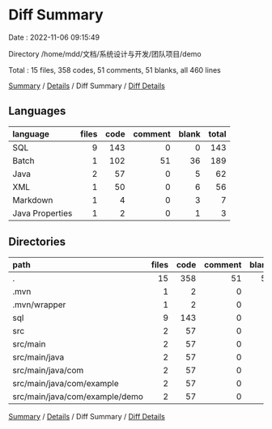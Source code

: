 # Diff Summary

Date : 2022-11-06 09:15:49

Directory /home/mdd/文档/系统设计与开发/团队项目/demo

Total : 15 files,  358 codes, 51 comments, 51 blanks, all 460 lines

[Summary](results.md) / [Details](details.md) / Diff Summary / [Diff Details](diff-details.md)

## Languages
| language | files | code | comment | blank | total |
| :--- | ---: | ---: | ---: | ---: | ---: |
| SQL | 9 | 143 | 0 | 0 | 143 |
| Batch | 1 | 102 | 51 | 36 | 189 |
| Java | 2 | 57 | 0 | 5 | 62 |
| XML | 1 | 50 | 0 | 6 | 56 |
| Markdown | 1 | 4 | 0 | 3 | 7 |
| Java Properties | 1 | 2 | 0 | 1 | 3 |

## Directories
| path | files | code | comment | blank | total |
| :--- | ---: | ---: | ---: | ---: | ---: |
| . | 15 | 358 | 51 | 51 | 460 |
| .mvn | 1 | 2 | 0 | 1 | 3 |
| .mvn/wrapper | 1 | 2 | 0 | 1 | 3 |
| sql | 9 | 143 | 0 | 0 | 143 |
| src | 2 | 57 | 0 | 5 | 62 |
| src/main | 2 | 57 | 0 | 5 | 62 |
| src/main/java | 2 | 57 | 0 | 5 | 62 |
| src/main/java/com | 2 | 57 | 0 | 5 | 62 |
| src/main/java/com/example | 2 | 57 | 0 | 5 | 62 |
| src/main/java/com/example/demo | 2 | 57 | 0 | 5 | 62 |

[Summary](results.md) / [Details](details.md) / Diff Summary / [Diff Details](diff-details.md)